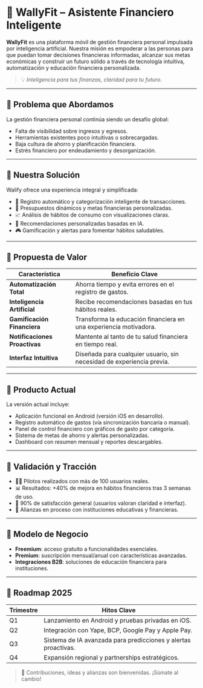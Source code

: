 # 💼 WallyFit – Asistente Financiero Inteligente

**WallyFit** es una plataforma móvil de gestión financiera personal impulsada por inteligencia artificial. Nuestra misión es empoderar a las personas para que puedan tomar decisiones financieras informadas, alcanzar sus metas económicas y construir un futuro sólido a través de tecnología intuitiva, automatización y educación financiera personalizada.

> 💡 *Inteligencia para tus finanzas, claridad para tu futuro.*

---

## 🧩 Problema que Abordamos

La gestión financiera personal continúa siendo un desafío global:

- Falta de visibilidad sobre ingresos y egresos.
- Herramientas existentes poco intuitivas o sobrecargadas.
- Baja cultura de ahorro y planificación financiera.
- Estrés financiero por endeudamiento y desorganización.

---

## 🧠 Nuestra Solución

Walify ofrece una experiencia integral y simplificada:

- 📲 Registro automático y categorización inteligente de transacciones.
- 🎯 Presupuestos dinámicos y metas financieras personalizadas.
- 📈 Análisis de hábitos de consumo con visualizaciones claras.
- 🧾 Recomendaciones personalizadas basadas en IA.
- 🎮 Gamificación y alertas para fomentar hábitos saludables.

---

## 💎 Propuesta de Valor

| Característica            | Beneficio Clave                                               |
|---------------------------|---------------------------------------------------------------|
| **Automatización Total**  | Ahorra tiempo y evita errores en el registro de gastos.       |
| **Inteligencia Artificial** | Recibe recomendaciones basadas en tus hábitos reales.         |
| **Gamificación Financiera** | Transforma la educación financiera en una experiencia motivadora. |
| **Notificaciones Proactivas** | Mantente al tanto de tu salud financiera en tiempo real.        |
| **Interfaz Intuitiva**     | Diseñada para cualquier usuario, sin necesidad de experiencia previa. |

---

## 📱 Producto Actual

La versión actual incluye:

- Aplicación funcional en Android (versión iOS en desarrollo).
- Registro automático de gastos (vía sincronización bancaria o manual).
- Panel de control financiero con gráficos de gasto por categoría.
- Sistema de metas de ahorro y alertas personalizadas.
- Dashboard con resumen mensual y reportes descargables.

---

## 🧪 Validación y Tracción

- 🧑‍🏫 Pilotos realizados con más de 100 usuarios reales.
- 📊 Resultados: +40% de mejora en hábitos financieros tras 3 semanas de uso.
- 🔁 90% de satisfacción general (usuarios valoran claridad e interfaz).
- 🤝 Alianzas en proceso con instituciones educativas y financieras.

---

## 💸 Modelo de Negocio

- **Freemium**: acceso gratuito a funcionalidades esenciales.
- **Premium**: suscripción mensual/anual con características avanzadas.
- **Integraciones B2B**: soluciones de educación financiera para instituciones.

---

## 📍 Roadmap 2025

| Trimestre | Hitos Clave |
|-----------|-------------|
| Q1        | Lanzamiento en Android y pruebas privadas en iOS. |
| Q2        | Integración con Yape, BCP, Google Pay y Apple Pay. |
| Q3        | Sistema de IA avanzada para predicciones y alertas proactivas. |
| Q4        | Expansión regional y partnerships estratégicos. |

> 🙌 Contribuciones, ideas y alianzas son bienvenidas. ¡Súmate al cambio!
